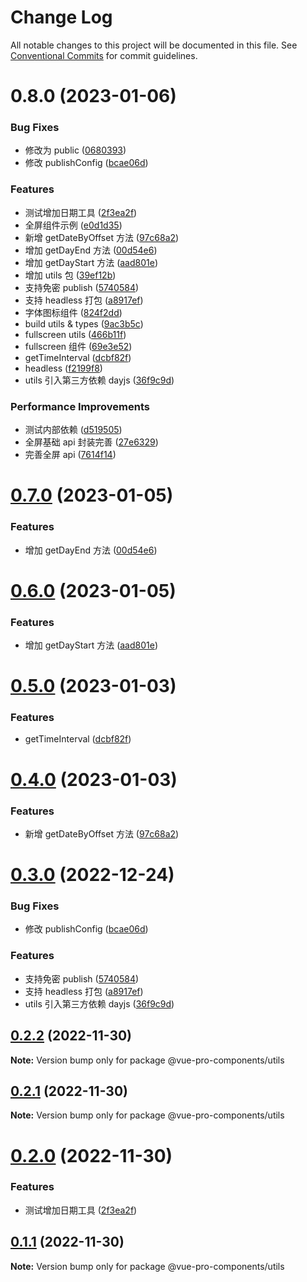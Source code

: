 # Change Log

All notable changes to this project will be documented in this file.
See [Conventional Commits](https://conventionalcommits.org) for commit guidelines.

# 0.8.0 (2023-01-06)

### Bug Fixes

-   修改为 public ([0680393](https://github.com/cumt-robin/vue-pro-components/commit/0680393e199e3115756a66b31dce78cc97bee30f))
-   修改 publishConfig ([bcae06d](https://github.com/cumt-robin/vue-pro-components/commit/bcae06d05fc8c8f80426f232f4d70e99baef76fc))

### Features

-   测试增加日期工具 ([2f3ea2f](https://github.com/cumt-robin/vue-pro-components/commit/2f3ea2fc0d01e10c91666e82d5820553a56520c8))
-   全屏组件示例 ([e0d1d35](https://github.com/cumt-robin/vue-pro-components/commit/e0d1d35cb1266a56c55ab67256a118978bfcca9c))
-   新增 getDateByOffset 方法 ([97c68a2](https://github.com/cumt-robin/vue-pro-components/commit/97c68a2560d94f69451a8c694ba495d1a0c4ca8f))
-   增加 getDayEnd 方法 ([00d54e6](https://github.com/cumt-robin/vue-pro-components/commit/00d54e6a538e219df991347662c3a4b790fd3a0a))
-   增加 getDayStart 方法 ([aad801e](https://github.com/cumt-robin/vue-pro-components/commit/aad801e0ded22c78543cefb0529023c4419e3c3c))
-   增加 utils 包 ([39ef12b](https://github.com/cumt-robin/vue-pro-components/commit/39ef12b70c50eb62e94933b0cad8f28cef305df7))
-   支持免密 publish ([5740584](https://github.com/cumt-robin/vue-pro-components/commit/5740584bc985e1452674c6fd791a3147e7c8789d))
-   支持 headless 打包 ([a8917ef](https://github.com/cumt-robin/vue-pro-components/commit/a8917ef49b5877382ef5a369ead64b10c3b32d84))
-   字体图标组件 ([824f2dd](https://github.com/cumt-robin/vue-pro-components/commit/824f2dd2341520aae78cb73b655c0d438eff5231))
-   build utils & types ([9ac3b5c](https://github.com/cumt-robin/vue-pro-components/commit/9ac3b5c145b86cc4302747a4e25f44016132a1ce))
-   fullscreen utils ([466b11f](https://github.com/cumt-robin/vue-pro-components/commit/466b11f5b6eadca1f1eb5122c319c7f6e1d7712b))
-   fullscreen 组件 ([69e3e52](https://github.com/cumt-robin/vue-pro-components/commit/69e3e5283d7787cd4da08ed75caf0932470946bb))
-   getTimeInterval ([dcbf82f](https://github.com/cumt-robin/vue-pro-components/commit/dcbf82fd8ee826bc19fb79b035a7b02a662a676b))
-   headless ([f2199f8](https://github.com/cumt-robin/vue-pro-components/commit/f2199f84e4f7acb3585ad4a95d87c2949f193cc1))
-   utils 引入第三方依赖 dayjs ([36f9c9d](https://github.com/cumt-robin/vue-pro-components/commit/36f9c9dc07e122f8bbfe75d46802da162c5aee63))

### Performance Improvements

-   测试内部依赖 ([d519505](https://github.com/cumt-robin/vue-pro-components/commit/d5195056db2e4cf3db3a5a4f5598f34bfcd39a59))
-   全屏基础 api 封装完善 ([27e6329](https://github.com/cumt-robin/vue-pro-components/commit/27e6329a1307e0e63e52b8c8175a32e2535a167b))
-   完善全屏 api ([7614f14](https://github.com/cumt-robin/vue-pro-components/commit/7614f14b18635789acdf3d74f1526a2b50cee4e8))

# [0.7.0](https://github.com/cumt-robin/vue-pro-components/compare/@vue-pro-components/utils@0.6.0...@vue-pro-components/utils@0.7.0) (2023-01-05)

### Features

-   增加 getDayEnd 方法 ([00d54e6](https://github.com/cumt-robin/vue-pro-components/commit/00d54e6a538e219df991347662c3a4b790fd3a0a))

# [0.6.0](https://github.com/cumt-robin/vue-pro-components/compare/@vue-pro-components/utils@0.5.0...@vue-pro-components/utils@0.6.0) (2023-01-05)

### Features

-   增加 getDayStart 方法 ([aad801e](https://github.com/cumt-robin/vue-pro-components/commit/aad801e0ded22c78543cefb0529023c4419e3c3c))

# [0.5.0](https://github.com/cumt-robin/vue-pro-components/compare/@vue-pro-components/utils@0.4.0...@vue-pro-components/utils@0.5.0) (2023-01-03)

### Features

-   getTimeInterval ([dcbf82f](https://github.com/cumt-robin/vue-pro-components/commit/dcbf82fd8ee826bc19fb79b035a7b02a662a676b))

# [0.4.0](https://github.com/cumt-robin/vue-pro-components/compare/@vue-pro-components/utils@0.3.0...@vue-pro-components/utils@0.4.0) (2023-01-03)

### Features

-   新增 getDateByOffset 方法 ([97c68a2](https://github.com/cumt-robin/vue-pro-components/commit/97c68a2560d94f69451a8c694ba495d1a0c4ca8f))

# [0.3.0](https://github.com/cumt-robin/vue-pro-components/compare/@vue-pro-components/utils@0.2.2...@vue-pro-components/utils@0.3.0) (2022-12-24)

### Bug Fixes

-   修改 publishConfig ([bcae06d](https://github.com/cumt-robin/vue-pro-components/commit/bcae06d05fc8c8f80426f232f4d70e99baef76fc))

### Features

-   支持免密 publish ([5740584](https://github.com/cumt-robin/vue-pro-components/commit/5740584bc985e1452674c6fd791a3147e7c8789d))
-   支持 headless 打包 ([a8917ef](https://github.com/cumt-robin/vue-pro-components/commit/a8917ef49b5877382ef5a369ead64b10c3b32d84))
-   utils 引入第三方依赖 dayjs ([36f9c9d](https://github.com/cumt-robin/vue-pro-components/commit/36f9c9dc07e122f8bbfe75d46802da162c5aee63))

## [0.2.2](https://github.com/cumt-robin/vue-pro-components/compare/@vue-pro-components/utils@0.2.1...@vue-pro-components/utils@0.2.2) (2022-11-30)

**Note:** Version bump only for package @vue-pro-components/utils

## [0.2.1](https://github.com/cumt-robin/vue-pro-components/compare/@vue-pro-components/utils@0.2.0...@vue-pro-components/utils@0.2.1) (2022-11-30)

**Note:** Version bump only for package @vue-pro-components/utils

# [0.2.0](https://github.com/cumt-robin/vue-pro-components/compare/@vue-pro-components/utils@0.1.1...@vue-pro-components/utils@0.2.0) (2022-11-30)

### Features

-   测试增加日期工具 ([2f3ea2f](https://github.com/cumt-robin/vue-pro-components/commit/2f3ea2fc0d01e10c91666e82d5820553a56520c8))

## [0.1.1](https://github.com/cumt-robin/vue-pro-components/compare/@vue-pro-components/utils@0.1.0...@vue-pro-components/utils@0.1.1) (2022-11-30)

**Note:** Version bump only for package @vue-pro-components/utils
